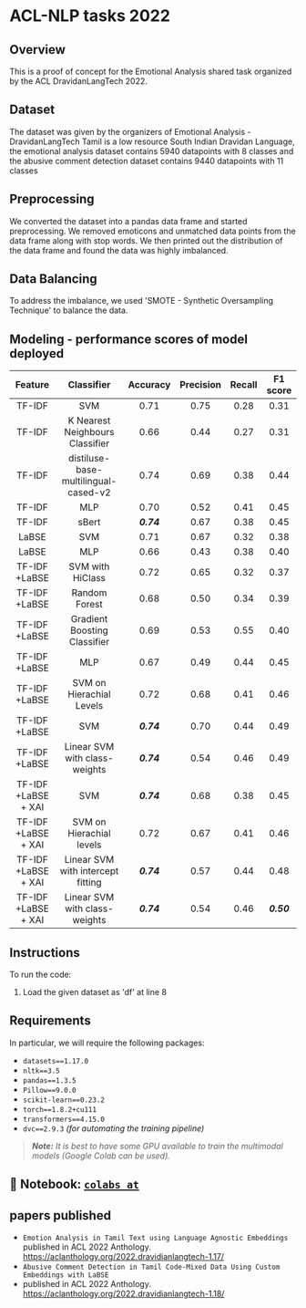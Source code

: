 # ACL-NLP tasks 2022

## Overview

This is a proof of concept for the Emotional Analysis shared task organized by the ACL DravidanLangTech 2022.

## Dataset
The dataset was given by the organizers of Emotional Analysis - DravidanLangTech 
Tamil is a low resource South Indian Dravidan Language, the emotional analysis dataset contains 5940 datapoints with 8 classes and the abusive comment detection dataset contains 9440 datapoints with 11 classes

## Preprocessing

We converted the dataset into a pandas data frame and started preprocessing. We removed emoticons and unmatched data points from the data frame along with stop words. We then printed out the distribution of the data frame and found the data was highly imbalanced.

## Data Balancing

To address the imbalance, we used 'SMOTE - Synthetic Oversampling Technique' to balance the data.

## Modeling - performance scores of model deployed

| Feature | Classifier | Accuracy | Precision | Recall | F1 score |
| :---: | :---: | :---: | :---: | :---: | :---: |
| TF-IDF | SVM | 0.71 | 0.75 | 0.28 | 0.31 |
| TF-IDF | K Nearest Neighbours Classifier | 0.66 | 0.44 | 0.27 | 0.31 |
| TF-IDF | distiluse-base-multilingual-cased-v2 | 0.74 | 0.69 | 0.38 | 0.44 |
| TF-IDF | MLP | 0.70 | 0.52 | 0.41 | 0.45 |
| TF-IDF | sBert | _**0.74**_ | 0.67 | 0.38 | 0.45 |
| LaBSE | SVM | 0.71 | 0.67 | 0.32 | 0.38 |
| LaBSE | MLP | 0.66 | 0.43 | 0.38 | 0.40 |
| TF-IDF +LaBSE | SVM with HiClass | 0.72 | 0.65 | 0.32 | 0.37 |
| TF-IDF +LaBSE | Random Forest | 0.68 | 0.50 | 0.34 | 0.39 |
| TF-IDF +LaBSE | Gradient Boosting Classifier | 0.69 | 0.53 | 0.55 | 0.40 |
| TF-IDF +LaBSE | MLP | 0.67 | 0.49 | 0.44 | 0.45 |
| TF-IDF +LaBSE | SVM on Hierachial Levels | 0.72 | 0.68 | 0.41 | 0.46 |
| TF-IDF +LaBSE | SVM | _**0.74**_ | 0.70 | 0.44 | 0.49 |
| TF-IDF +LaBSE | Linear SVM with class-weights | _**0.74**_ | 0.54 | 0.46 | 0.49 |
| TF-IDF +LaBSE + XAI | SVM | _**0.74**_ | 0.68 | 0.38 | 0.45 |
| TF-IDF +LaBSE + XAI | SVM on Hierachial levels | 0.72 | 0.67 | 0.41 | 0.46 |
| TF-IDF +LaBSE + XAI | Linear SVM with intercept fitting | _**0.74**_ | 0.57 | 0.44 | 0.48 |
| TF-IDF +LaBSE + XAI | Linear SVM with class-weights | _**0.74**_ | 0.54 | 0.46 | _**0.50**_ |






## Instructions

To run the code:

1. Load the given dataset as 'df' at line 8

## Requirements

In particular, we will require the following packages:

- `datasets==1.17.0`
- `nltk==3.5`
- `pandas==1.3.5`
- `Pillow==9.0.0`
- `scikit-learn==0.23.2`
- `torch==1.8.2+cu111`
- `transformers==4.15.0`
- `dvc==2.9.3` *(for automating the training pipeline)*

> _**Note:** It is best to have some GPU available to train the multimodal models (Google Colab can be used)._


## 📝 Notebook: [`colabs at`](./notebooks/.*.ipynb)

## papers published 

- `Emotion Analysis in Tamil Text using Language Agnostic Embeddings`
published in ACL 2022 Anthology. https://aclanthology.org/2022.dravidianlangtech-1.17/
- `Abusive Comment Detection in Tamil Code-Mixed Data Using Custom Embeddings with LaBSE`
- published in ACL 2022 Anthology. https://aclanthology.org/2022.dravidianlangtech-1.18/




